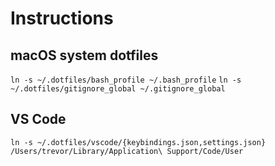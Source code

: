 # Instructions

## macOS system dotfiles

`ln -s ~/.dotfiles/bash_profile ~/.bash_profile`
`ln -s ~/.dotfiles/gitignore_global ~/.gitignore_global`

## VS Code

`ln -s ~/.dotfiles/vscode/{keybindings.json,settings.json} /Users/trevor/Library/Application\ Support/Code/User`
